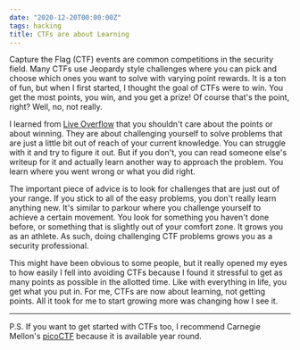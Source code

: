 ```yaml
---
date: "2020-12-20T00:00:00Z"
tags: hacking
title: CTFs are about Learning
---
```


Capture the Flag (CTF) events are common competitions in the security
field. Many CTFs use Jeopardy style challenges where you can pick and
choose which ones you want to solve with varying point rewards. It is
a ton of fun, but when I first started, I thought the goal of CTFs
were to win. You get the most points, you win, and you get a prize! Of
course that's the point, right? Well, no, not really.

I learned from [Live Overflow](https://www.youtube.com/watch?v=Lus7aNf2xDg)
that you shouldn't care about the points or about winning. They are
about challenging yourself to solve problems that are just a little bit
out of reach of your current knowledge. You can struggle with it and try
to figure it out. But if you don't, you can read someone else's writeup
for it and actually learn another way to approach the problem. You learn
where you went wrong or what you did right.

The important piece of advice is to look for challenges that are just
out of your range. If you stick to all of the easy problems, you don't
really learn anything new. It's similar to parkour where you challenge
yourself to achieve a certain movement. You look for something you haven't
done before, or something that is slightly out of your comfort zone. It
grows you as an athlete. As such, doing challenging CTF problems grows
you as a security professional.

This might have been obvious to some people, but it really opened my eyes
to how easily I fell into avoiding CTFs because I found it stressful
to get as many points as possible in the allotted time.  Like with
everything in life, you get what you put in. For me, CTFs are now about
learning, not getting points. All it took for me to start growing more
was changing how I see it.

---

P.S. If you want to get started with CTFs too, I recommend Carnegie
Mellon's [picoCTF](https://picoctf.org/) because it is available year
round.
